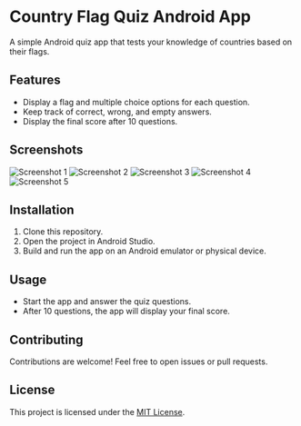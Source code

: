 # Country Flag Quiz Android App

A simple Android quiz app that tests your knowledge of countries based on their flags.

## Features

- Display a flag and multiple choice options for each question.
- Keep track of correct, wrong, and empty answers.
- Display the final score after 10 questions.

## Screenshots

![Screenshot 1](screenshots/Screenshot_20240202_170655.png)
![Screenshot 2](screenshots/Screenshot_20240202_170731.png)
![Screenshot 3](screenshots/Screenshot_20240202_170751.png)
![Screenshot 4](screenshots/Screenshot_20240202_170806.png)
![Screenshot 5](screenshots/Screenshot_20240202_170852.png)

## Installation

1. Clone this repository.
2. Open the project in Android Studio.
3. Build and run the app on an Android emulator or physical device.

## Usage

- Start the app and answer the quiz questions.
- After 10 questions, the app will display your final score.

## Contributing

Contributions are welcome! Feel free to open issues or pull requests.

## License

This project is licensed under the [MIT License](LICENSE).
